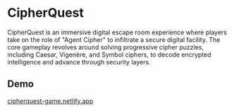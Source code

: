 # CipherQuest
CipherQuest is an immersive digital escape room experience where players take on the role of "Agent Cipher" to infiltrate a secure digital facility. The core gameplay revolves around solving progressive cipher puzzles, including Caesar, Vigenère, and Symbol ciphers, to decode encrypted intelligence and advance through security layers.

## Demo
[cipherquest-game.netlify.app](https://cipherquest-game.netlify.app/)
